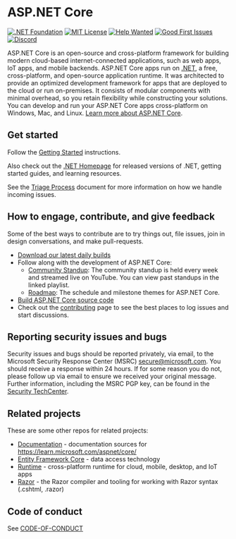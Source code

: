 ASP.NET Core
============

[![.NET Foundation](https://img.shields.io/badge/.NET%20Foundation-blueviolet.svg)](https://www.dotnetfoundation.org/)
[![MIT License](https://img.shields.io/github/license/dotnet/aspnetcore?color=%230b0&style=flat-square)](https://github.com/dotnet/aspnetcore/blob/main/LICENSE.txt) [![Help Wanted](https://img.shields.io/github/issues/dotnet/aspnetcore/help%20wanted?color=%232EA043&label=help%20wanted&style=flat-square)](https://github.com/dotnet/aspnetcore/issues?q=is%3Aissue+is%3Aopen+label%3A%22help+wanted%22) [![Good First Issues](https://img.shields.io/github/issues/dotnet/aspnetcore/good%20first%20issue?color=%23512BD4&label=good%20first%20issue&style=flat-square)](https://github.com/dotnet/aspnetcore/issues?q=is%3Aissue+is%3Aopen+label%3A%22good+first+issue%22)
[![Discord](https://img.shields.io/discord/732297728826277939?style=flat-square&label=Discord&logo=discord&logoColor=white&color=7289DA)](https://aka.ms/dotnet-discord)

ASP.NET Core is an open-source and cross-platform framework for building modern cloud-based internet-connected applications, such as web apps, IoT apps, and mobile backends. ASP.NET Core apps run on [.NET](https://dot.net), a free, cross-platform, and open-source application runtime. It was architected to provide an optimized development framework for apps that are deployed to the cloud or run on-premises. It consists of modular components with minimal overhead, so you retain flexibility while constructing your solutions. You can develop and run your ASP.NET Core apps cross-platform on Windows, Mac, and Linux. [Learn more about ASP.NET Core](https://learn.microsoft.com/aspnet/core/).

## Get started

Follow the [Getting Started](https://learn.microsoft.com/aspnet/core/getting-started) instructions.

Also check out the [.NET Homepage](https://www.microsoft.com/net) for released versions of .NET, getting started guides, and learning resources.

See the [Triage Process](https://github.com/dotnet/aspnetcore/blob/main/docs/TriageProcess.md) document for more information on how we handle incoming issues.

## How to engage, contribute, and give feedback

Some of the best ways to contribute are to try things out, file issues, join in design conversations,
and make pull-requests.

* [Download our latest daily builds](./docs/DailyBuilds.md)
* Follow along with the development of ASP.NET Core:
    * [Community Standup](https://live.asp.net): The community standup is held every week and streamed live on YouTube. You can view past standups in the linked playlist.
    * [Roadmap](https://aka.ms/aspnet/roadmap): The schedule and milestone themes for ASP.NET Core.
* [Build ASP.NET Core source code](./docs/BuildFromSource.md)
* Check out the [contributing](CONTRIBUTING.md) page to see the best places to log issues and start discussions.

## Reporting security issues and bugs

Security issues and bugs should be reported privately, via email, to the Microsoft Security Response Center (MSRC)  secure@microsoft.com. You should receive a response within 24 hours. If for some reason you do not, please follow up via email to ensure we received your original message. Further information, including the MSRC PGP key, can be found in the [Security TechCenter](https://technet.microsoft.com/en-us/security/ff852094.aspx).

## Related projects

These are some other repos for related projects:

* [Documentation](https://github.com/aspnet/Docs) - documentation sources for https://learn.microsoft.com/aspnet/core/
* [Entity Framework Core](https://github.com/dotnet/efcore) - data access technology
* [Runtime](https://github.com/dotnet/runtime) - cross-platform runtime for cloud, mobile, desktop, and IoT apps
* [Razor](https://github.com/dotnet/razor) - the Razor compiler and tooling for working with Razor syntax (.cshtml, .razor)

## Code of conduct

See [CODE-OF-CONDUCT](./CODE-OF-CONDUCT.md)
